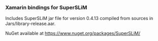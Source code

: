 ﻿### Xamarin bindings for SuperSLiM 

Includes SuperSLiM jar file for version 0.4.13 compiled from sources in Jars/library-release.aar.

NuGet available at https://www.nuget.org/packages/SuperSLiM/